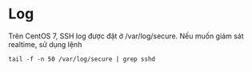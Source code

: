 # Log
Trên CentOS 7, SSH log được đặt ở /var/log/secure. Nếu muốn giám sát realtime, sử dụng lệnh

    tail -f -n 50 /var/log/secure | grep sshd